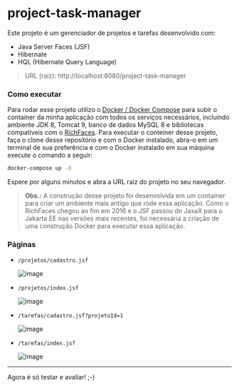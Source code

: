 # project-task-manager

Este projeto é um gerenciador de projetos e tarefas desenvolvido com:

- Java Server Faces (JSF)
- Hibernate
- HQL (Hibernate Query Language)

> URL (raiz): http://localhost:8080/project-task-manager

### Como executar

Para rodar esse projeto utilizo o [Docker / Docker Compose](https://www.docker.com/products/docker-desktop/) para subir o container da minha aplicação com todos os serviços necessários, incluindo ambiente JDK 8, Tomcat 9, banco de dados MySQL 8 e bibliotecas compatíveis com o [RichFaces](https://richfaces.jboss.org/). Para executar o conteiner desse projeto, faça o clone desse repositório e com o Docker instalado, abra-o em um terminal de sua preferência e com o Docker instalado em sua máquina execute o comando a seguir:

```bash
docker-compose up -d
```

Espere por alguns minutos e abra a URL raiz do projeto no seu navegador.

> **Obs.:** A construção desse projeto foi desenvolvida em um container para criar um ambiente mais antigo que rode essa aplicação.
> Como o RichFaces chegou ao fim em 2016 e o JSF passou do JaxaX para o Jakarta EE nas versões mais recentes, foi necessária a criação de uma construção Docker para executar essa aplicação.

### Páginas

- `/projetos/cadastro.jsf`

   ![image](https://github.com/user-attachments/assets/eec4afff-0bda-41a0-bd03-9020dc4a6d78)

- `/projetos/index.jsf`

   ![image](https://github.com/user-attachments/assets/11f0f95e-8756-486a-9b1c-e7603e165726)

- `/tarefas/cadastro.jsf?projetoId=1`

   ![image](https://github.com/user-attachments/assets/d25f8385-e766-4626-b8ba-dc82db0868d5)

- `/tarefas/index.jsf`

   ![image](https://github.com/user-attachments/assets/9ccf4103-6825-4760-9704-f374751ec3ff)

---

Agora é só testar e avaliar! ;-)
